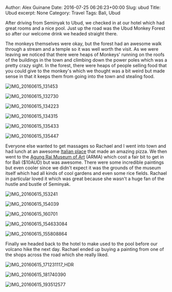 Author: Alex Guinane
Date: 2016-07-25 06:26:23+00:00
Slug: ubud
Title: Ubud
excerpt: None
Category: Travel
Tags: Bali, Ubud

After driving from Seminyak to Ubud, we checked in at our hotel which had great rooms and a nice pool. Just up the road was the Ubud Monkey Forest so after our welcome drink we headed straight there.

The monkeys themselves were okay, but the forest had an awesome walk through a stream and a temple so it was well worth the visit. As we were leaving we noticed that there were heaps of Monkeys' running on the roofs of the buildings in the town and climbing down the power poles which was a pretty crazy sight. In the forest, there were heaps of people selling food that you could give to the monkey's which we thought was a bit weird but made sense in that it keeps them from going into the town and stealing food.

![IMG_20160615_131453](/images/2016/2016-07-25-ubud/img_20160615_131453.jpg)

![IMG_20160615_132730](/images/2016/2016-07-25-ubud/img_20160615_132730.jpg)

![IMG_20160615_134223](/images/2016/2016-07-25-ubud/img_20160615_134223.jpg)

![IMG_20160615_134315](/images/2016/2016-07-25-ubud/img_20160615_134315.jpg)

![IMG_20160615_135433](/images/2016/2016-07-25-ubud/img_20160615_135433.jpg)

![IMG_20160615_135447](/images/2016/2016-07-25-ubud/img_20160615_135447.jpg)

Everyone else wanted to get massages so Rachael and I went into town and had lunch at an awesome [Italian place](https://goo.gl/maps/ny58PV1JYKE2) that made an amazing pizza. We then went to the [Agung Rai Museum of Art](http://www.armabali.com/) (ARMA) which cost a fair bit to get in for Bali ($10AUD) but was awesome. There were some incredible paintings but even cooler since we didn't expect it was the grounds of the museum itself which had all kinds of cool gardens and even some rice fields. Rachael in particular loved it which was great because she wasn't a huge fan of the hustle and bustle of Seminyak.

![IMG_20160615_153241](/images/2016/2016-07-25-ubud/img_20160615_153241.jpg)

![IMG_20160615_154039](/images/2016/2016-07-25-ubud/img_20160615_154039.jpg)

![IMG_20160615_160701](/images/2016/2016-07-25-ubud/img_20160615_160701.jpg)

![IMG_20160615_154633084](/images/2016/2016-07-25-ubud/img_20160615_154633084.jpg)

![IMG_20160615_155808864](/images/2016/2016-07-25-ubud/img_20160615_155808864.jpg)

Finally we headed back to the hotel to make used to the pool before our volcano hike the next day. Rachael ended up buying a painting from one of the shops across the road which she really liked.

![IMG_20160615_171231117_HDR](/images/2016/2016-07-25-ubud/img_20160615_171231117_hdr.jpg)

![IMG_20160615_181740390](/images/2016/2016-07-25-ubud/img_20160615_181740390.jpg)

![IMG_20160615_193512577](/images/2016/2016-07-25-ubud/img_20160615_193512577.jpg)
